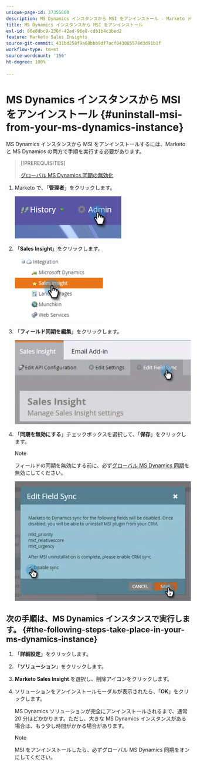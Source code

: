 ```yaml
---
unique-page-id: 37355600
description: MS Dynamics インスタンスから MSI をアンインストール - Marketo ドキュメント - 製品ドキュメント
title: MS Dynamics インスタンスから MSI をアンインストール
exl-id: 86e8dbc9-236f-42ad-96e8-cdb1b4c3bed2
feature: Marketo Sales Insights
source-git-commit: 431bd258f9a68bbb9df7acf043085578d3d91b1f
workflow-type: tm+mt
source-wordcount: '156'
ht-degree: 100%

---
```


# MS Dynamics インスタンスから MSI をアンインストール {#uninstall-msi-from-your-ms-dynamics-instance}

MS Dynamics インスタンスから MSI をアンインストールするには、Marketo と MS Dynamics の両方で手順を実行する必要があります。

>[!PREREQUISITES]
>
>[グローバル MS Dynamics 同期の無効化](/help/marketo/product-docs/marketo-sales-insight/msi-for-microsoft-dynamics/uninstalling/disable-global-ms-dynamics-sync.md)

1. Marketo で、「**管理者**」をクリックします。

   ![](assets/one-1.png)

1. 「**Sales Insight**」をクリックします。

   ![](assets/six.png)

1. 「**フィールド同期を編集**」をクリックします。

   ![](assets/seven.png)

1. 「**同期を無効にする**」チェックボックスを選択して、「**保存**」をクリックします。

   >[!NOTE]
   >
   >フィールドの同期を無効にする前に、必ず[グローバル MS Dynamics 同期](/help/marketo/product-docs/marketo-sales-insight/msi-for-microsoft-dynamics/uninstalling/disable-global-ms-dynamics-sync.md)を無効にしてください。

   ![](assets/eight.png)

## 次の手順は、MS Dynamics インスタンスで実行します。 {#the-following-steps-take-place-in-your-ms-dynamics-instance}

1. 「**詳細設定**」をクリックします。

1. 「**ソリューション**」をクリックします。

1. **Marketo Sales Insight** を選択し、削除アイコンをクリックします。

1. ソリューションをアンインストールモーダルが表示されたら、「**OK**」をクリックします。

   MS Dynamics ソリューションが完全にアンインストールされるまで、通常 20 分ほどかかります。ただし、大きな MS Dynamics インスタンスがある場合は、もう少し時間がかかる場合があります。

   >[!NOTE]
   >
   >MSI をアンインストールしたら、必ずグローバル MS Dynamics 同期をオンにしてください。
